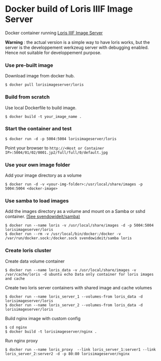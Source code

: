 Docker build of Loris IIIF Image Server
===========

Docker container running [Loris IIIF Image Server](https://github.com/loris-imageserver/loris)

**Warning** : the actual version is a simple way to have loris works, but the server is the developpement werkzeug server with debugging enabled. Hence not suitable for developpement purpose.

### Use  pre-built image
Download image from docker hub.

    $ docker pull lorisimageserver/loris

### Build from scratch
Use local Dockerfile to build image.

    $ docker build -t your_image_name .

### Start the container and test

    $ docker run -d -p 5004:5004 lorisimageserver/loris

Point your browser to `http://<Host or Container IP>:5004/01/02/0001.jp2/full/full/0/default.jpg`

### Use your own image folder

Add your image directory as a volume

    $ docker run -d -v <your-img-folder>:/usr/local/share/images -p 5004:5004 <docker-image>

### Use samba to load images
Add the images directory as a volume and mount on a Samba or sshd container. [(See svendowideit/samba)](https://registry.hub.docker.com/u/svendowideit/samba/)

    $ docker run --name loris -v /usr/local/share/images -d -p 5004:5004 lorisimageserver/loris
    $ docker run --rm -v /usr/local/bin/docker:/docker -v /var/run/docker.sock:/docker.sock svendowideit/samba loris
    

### Create loris cluster
Create data volume container

    $ docker run --name loris_data -v /usr/local/share/images -v /var/cache/loris -d ubuntu echo Data only container for loris images and cache

Create two loris server containers with shared image and cache volumes    

    $ docker run --name loris_server_1 --volumes-from loris_data -d lorisimageserver/loris
    $ docker run --name loris_server_2 --volumes-from loris_data -d lorisimageserver/loris
    
Build nginx image with custom config

    $ cd nginx
    $ docker build -t lorisimageserver/nginx .

Run nginx proxy

    $ docker run --name loris_proxy  --link loris_server_1:server1 --link loris_server_2:server2 -d -p 80:80 lorisimageserver/nginx
